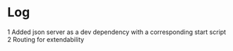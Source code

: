 # Log
1 Added json server as a dev dependency with a corresponding start script
2 Routing for extendability